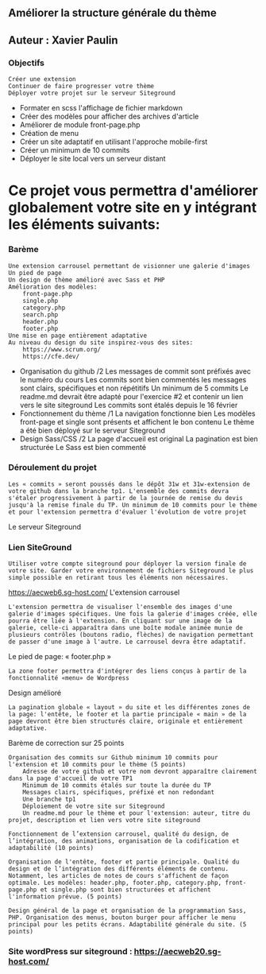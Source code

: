 ## Améliorer la structure générale du thème
## Auteur : Xavier Paulin
### Objectifs 
    Créer une extension
    Continuer de faire progresser votre thème
    Déployer votre projet sur le serveur Siteground

  - Formater en scss l'affichage de fichier markdown
  - Créer des modèles pour afficher des archives d'article
  - Améliorer de module front-page.php
  - Création de menu
  - Créer un site adaptatif en utilisant l'approche mobile-first
  - Créer un minimum de 10 commits
  - Déployer le site local vers un serveur distant
# Ce projet vous permettra d'améliorer globalement votre site en y intégrant les éléments suivants:

### Barème
    Une extension carrousel permettant de visionner une galerie d'images
    Un pied de page
    Un design de thème amélioré avec Sass et PHP
    Amélioration des modèles:
        front-page.php
        single.php
        category.php
        search.php
        header.php
        footer.php
    Une mise en page entièrement adaptative
    Au niveau du design du site inspirez-vous des sites:
        https://www.scrum.org/
        https://cfe.dev/

  - Organisation du github /2
        Les messages de commit sont préfixés avec le numéro du cours
        Les commits sont bien commentés les messages sont clairs, spécifiques et non répétitifs
        Un minimum de 5 commits
        Le readme.md devrait être adapté pour l'exercice #2 et contenir un lien vers le site siteground
        Les commits sont étalés depuis le 16 février
  - Fonctionnement du thème /1
        La navigation fonctionne bien
        Les modèles front-page et single sont présents et affichent le bon contenu
        Le thème a été bien déployé sur le serveur Siteground
  - Design Sass/CSS /2
        La page d'accueil est original
        La pagination est bien structurée
        Le Sass est bien commenté

### Déroulement du projet

    Les « commits » seront poussés dans le dépôt 31w et 31w-extension de votre github dans la branche tp1. L'ensemble des commits devra s'étaler progressivement à partir de la journée de remise du devis jusqu'à la remise finale du TP. Un minimum de 10 commits pour le thème et pour l'extension permettra d'évaluer l'évolution de votre projet

Le serveur Siteground

### Lien SiteGround 
    Utiliser votre compte siteground pour déployer la version finale de votre site. Garder votre environnement de fichiers Siteground le plus simple possible en retirant tous les éléments non nécessaires.

https://aecweb6.sg-host.com/
L'extension carrousel

    L'extension permettra de visualiser l'ensemble des images d'une galerie d'images spécifiques. Une fois la galerie d'images créée, elle pourra être liée à l'extension. En cliquant sur une image de la galerie, celle-ci apparaîtra dans une boîte modale animée munie de plusieurs contrôles (boutons radio, flèches) de navigation permettant de passer d'une image à l'autre. Le carrousel devra être adaptatif.

Le pied de page: « footer.php »

    La zone footer permettra d'intégrer des liens conçus à partir de la fonctionnalité «menu» de Wordpress

Design amélioré

    La pagination globale « layout » du site et les différentes zones de la page: l'entête, le footer et la partie principale « main » de la page devront être bien structurés claire, originale et entièrement adaptative.

Barème de correction sur 25 points

    Organisation des commits sur Github minimum 10 commits pour l'extension et 10 commits pour le thème (5 points)
        Adresse de votre github et votre nom devront apparaître clairement dans la page d'accueil de votre TP1
        Minimum de 10 commits étalés sur toute la durée du TP
        Messages clairs, spécifiques, préfixé et non redondant
        Une branche tp1
        Déploiement de votre site sur Siteground
        Un readme.md pour le thème et pour l'extension: auteur, titre du projet, description et lien vers votre site siteground

    Fonctionnement de l’extension carrousel, qualité du design, de l’intégration, des animations, organisation de la codification et adaptabilité (10 points)

    Organisation de l'entête, footer et partie principale. Qualité du design et de l’intégration des différents éléments de contenu. Notamment, les articles de notes de cours s'affichent de façon optimale. Les modèles: header.php, footer.php, category.php, front-page.php et single.php sont bien structurées et affichent l'information prévue. (5 points)

    Design général de la page et organisation de la programmation Sass, PHP. Organisation des menus, bouton burger pour afficher le menu principal pour les petits écrans. Adaptabilité générale du site. (5 points)
    
### Site wordPress sur siteground : https://aecweb20.sg-host.com/